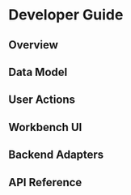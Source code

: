---
---
# Developer Guide

## Overview

## Data Model

## User Actions

## Workbench UI

## Backend Adapters

## API Reference